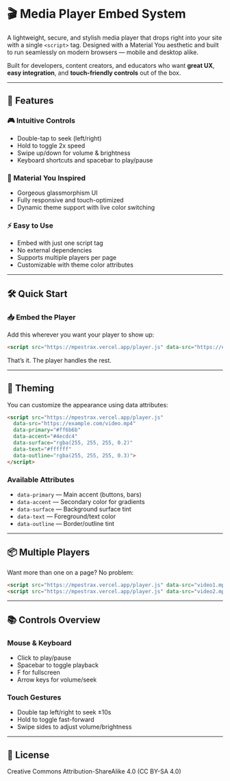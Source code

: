 # 🎬 Media Player Embed System

A lightweight, secure, and stylish media player that drops right into your site with a single `<script>` tag. Designed with a Material You aesthetic and built to run seamlessly on modern browsers — mobile and desktop alike.

Built for developers, content creators, and educators who want **great UX**, **easy integration**, and **touch-friendly controls** out of the box.

---

## 🚀 Features

### 🎮 Intuitive Controls

* Double-tap to seek (left/right)
* Hold to toggle 2x speed
* Swipe up/down for volume & brightness
* Keyboard shortcuts and spacebar to play/pause

### 💎 Material You Inspired

* Gorgeous glassmorphism UI
* Fully responsive and touch-optimized
* Dynamic theme support with live color switching

### ⚡ Easy to Use

* Embed with just one script tag
* No external dependencies
* Supports multiple players per page
* Customizable with theme color attributes

---

## 🛠️ Quick Start

### 📥 Embed the Player

Add this wherever you want your player to show up:

```html
<script src="https://mpestrax.vercel.app/player.js" data-src="https://example.com/video.mp4"></script>
```

That’s it. The player handles the rest.

---

## 🎨 Theming

You can customize the appearance using data attributes:

```html
<script src="https://mpestrax.vercel.app/player.js"
  data-src="https://example.com/video.mp4"
  data-primary="#ff6b6b"
  data-accent="#4ecdc4"
  data-surface="rgba(255, 255, 255, 0.2)"
  data-text="#ffffff"
  data-outline="rgba(255, 255, 255, 0.3)">
</script>
```

### Available Attributes

* `data-primary` — Main accent (buttons, bars)
* `data-accent` — Secondary color for gradients
* `data-surface` — Background surface tint
* `data-text` — Foreground/text color
* `data-outline` — Border/outline tint

---

## 📦 Multiple Players

Want more than one on a page? No problem:

```html
<script src="https://mpestrax.vercel.app/player.js" data-src="video1.mp4" data-primary="#e74c3c"></script>
<script src="https://mpestrax.vercel.app/player.js" data-src="video2.mp4" data-primary="#3498db"></script>
```

---

## 📚 Controls Overview

### Mouse & Keyboard

* Click to play/pause
* Spacebar to toggle playback
* F for fullscreen
* Arrow keys for volume/seek

### Touch Gestures

* Double tap left/right to seek ±10s
* Hold to toggle fast-forward
* Swipe sides to adjust volume/brightness

---

## 📄 License

Creative Commons Attribution-ShareAlike 4.0 (CC BY-SA 4.0)

